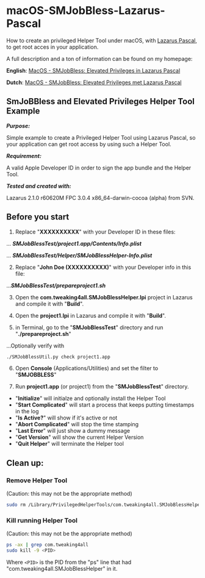 # macOS-SMJobBless-Lazarus-Pascal
How to create an privileged Helper Tool under macOS, with [Lazarus Pascal](https://www.lazarus-ide.org/), to get root acces in your application.

A full description and a ton of information can be found on my homepage: 

**English**: [MacOS - SMJobBless: Elevated Privileges in Lazarus Pascal](https://www.tweaking4all.com/software-development/lazarus-development/macos-smjobbless-elevated-privileges-lazarus-pascal/ "Tweaking4All - The main article I wrote about")

**Dutch**: [MacOS - SMJobBless: Elevated Privileges met Lazarus Pascal](https://www.tweaking4all.com/software-development/lazarus-development/macos-smjobbless-elevated-privileges-lazarus-pascal/ "Tweaking4All - Het hoofd artikel wat ik hierover heb geschreven")

## SmJoBBless and Elevated Privileges Helper Tool Example ##

***Purpose:***

Simple example to create a Privileged Helper Tool using Lazarus Pascal, so your application can get root access by using such a Helper Tool.

***Requirement:***

A valid Apple Developer ID in order to sign the app bundle and the Helper Tool.

***Tested and created with:***

Lazarus 2.1.0 r60620M FPC 3.0.4 x86_64-darwin-cocoa (alpha) from SVN.


## Before you start ##

1. Replace "**XXXXXXXXXX**" with your Developer ID in these files:
 
... ***SMJobBlessTest/project1.app/Contents/Info.plist***
 
... ***SMJobBlessTest/Helper/SMJobBlessHelper-Info.plist***

2. Replace "**John Doe (XXXXXXXXXX)**" with your Developer info in this file:
 
 ...***SMJobBlessTest/prepareproject1.sh***

3. Open the **com.tweaking4all.SMJobBlessHelper.lpi** project in Lazarus and compile it with "**Build**".

4. Open the **project1.lpi** in Lazarus and compile it with "**Build**".

5. in Terminal, go to the "**SMJobBlessTest**" directory and run "**./prepareproject.sh**"

...Optionally verify with
```bash
./SMJobBlessUtil.py check project1.app
```

6. Open **Console** (Applications/Utilities) and set the filter to "**SMJOBBLESS**"

7. Run **project1.app** (or project1) from the "**SMJobBlessTest**" directory.

- "**Initialize**" will initialze and optionally install the Helper Tool
- "**Start Complicated**" will start a process that keeps putting timestamps in the log
- "**Is Active?**" will show if it's active or not
- "**Abort Complicated**" will stop the time stamping
- "**Last Error**" will just show a dummy message
- "**Get Version**" will show the current Helper Version
- "**Quit Helper**" will terminate the Helper tool


## Clean up: ##

### Remove Helper Tool ###
(Caution: this may not be the appropriate method)

```bash
sudo rm /Library/PrivilegedHelperTools/com.tweaking4all.SMJobBlessHelper
```

### Kill running Helper Tool ###
(Caution: this may not be the appropriate method)

```bash
ps -ax | grep com.tweaking4all
sudo kill -9 <PID>
```

Where `<PID>` is the PID from the "ps" line that had "com.tweaking4all.SMJobBlessHelper" in it.
